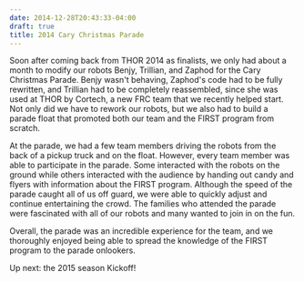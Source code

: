 ```yaml
---
date: 2014-12-28T20:43:33-04:00
draft: true
title: 2014 Cary Christmas Parade
---
```


Soon after coming back from THOR 2014 as finalists, we only had about a month to
modify our robots Benjy, Trillian, and Zaphod for the Cary Christmas Parade.
Benjy wasn't behaving, Zaphod's code had to be fully rewritten, and Trillian had
to be completely reassembled, since she was used at THOR by Cortech, a new FRC
team that we recently helped start. Not only did we have to rework our robots,
but we also had to build a parade float that promoted both our team and the
FIRST program from scratch.

At the parade, we had a few team members driving the robots from the back of a
pickup truck and on the float. However, every team member was able to
participate in the parade. Some interacted with the robots on the ground while
others interacted with the audience by handing out candy and flyers with
information about the FIRST program. Although the speed of the parade caught all
of us off guard, we were able to quickly adjust and continue entertaining the
crowd. The families who attended the parade were fascinated with all of our
robots and many wanted to join in on the fun.

Overall, the parade was an incredible experience for the team, and we thoroughly
enjoyed being able to spread the knowledge of the FIRST program to the parade
onlookers.

Up next: the 2015 season Kickoff!

